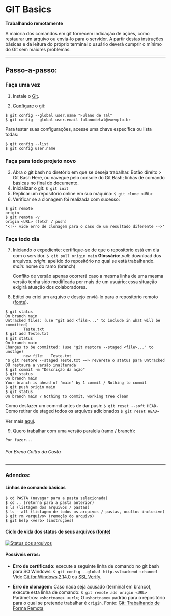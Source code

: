 # GIT Basics
**Trabalhando remotamente**

A maioria dos comandos em git fornecem indicação de ações, como restaurar um arquivo ou enviá-lo para o servidor. A partir destas instruções básicas e da leitura do próprio terminal o usuário deverá cumprir o mínimo do Git sem maiores problemas.

------------

## Passo-a-passo:
### Faça uma vez

1. Instale o [Git][GitDownloads].

2. [Configure][ConfigurarGit] o git:
```
$ git config --global user.name "Fulano de Tal"
$ git config --global user.email fulanodetal@exemplo.br
```
Para testar suas configurações, acesse uma chave específica ou lista todas:
```
$ git config --list
$ git config user.name
```

### Faça para todo projeto novo

3. Abra o git bash no diretório em que se deseja trabalhar.
Botão direito > Git Bash Here, ou navegue pelo console do Git Bash; linhas de comando básicas no final do documento.
4. Inicializar o git:
`$ git init`
5. Replicar um repositório online em sua máquina:
`$ git clone <URL>`
6. Verificar se a clonagem foi realizada com sucesso:
```
$ git remote
origin
$ git remote -v
origin <URL> (fetch / push)
'<!-- vide erro de clonagem para o caso de um resultado diferente -->'
```

### Faça todo dia

7. Iniciando o expediente: certifique-se de que o repositório está em dia com o servidor.
`$ git pull origin main`
	**Glossário:**
	*pull*: download dos arquivos.
	*origin*: apelido do repositório no qual se está trabalhando.
	*main*: nome do ramo (branch)

	Conflito de versão apenas ocorrerá caso a mesma linha de uma mesma versão tenha sido modificada por mais de um usuário; essa situação exigirá atuação dos colaboradores.

8. Editei ou criei um arquivo e desejo enviá-lo para o repositório remoto ([fonte][GitCommit]).
```
$ git status
On branch main
Untracked files: (use "git add <file>..." to include in what will be committed)
		Teste.txt
$ git add Teste.txt
$ git status
On branch main
Changes to be committed: (use "git restore --staged <file>..." to unstage)
		new file:	Teste.txt
'$ git restore --staged Teste.txt ==> reverete o status para Untracked OU restaura a versão inalterada'
$ git commit -m "Descrição da ação"
$ git status
On branch main
Your branch is ahead of 'main' by 1 commit / Nothing to commit
$ git push origin main
$ git status
On branch main / Nothing to commit, working tree clean
```
Como desfazer um commit antes de dar push: `$ git reset --soft HEAD~`
Como retirar de staged todos os arquivos adicionados `$ git reset HEAD~`

Ver mais [aqui][UndoCommits].

9. Quero trabalhar com uma versão paralela (ramo / branch):
```
Por fazer...
```

###### Por Breno Coltro da Costa

------------

### Adendos:

#### Linhas de comando básicas
```
$ cd PASTA (navegar para a pasta selecionada)
$ cd .. (retorna para a pasta anterior)
$ ls (listagem dos arquivos / pastas)
$ ls --all (listagem de todos os arquivos / pastas, ocultos inclusive)
$ git rm <arquivo> (remoção do arquivo)
$ git help <verb> (instruções)
```

#### Ciclo de vida dos status de seus arquivos ([fonte](https://git-scm.com/book/pt-br/v2/Fundamentos-de-Git-Gravando-Altera%C3%A7%C3%B5es-em-Seu-Reposit%C3%B3rio "Git"))

[![Status dos arquivos](https://git-scm.com/book/en/v2/images/lifecycle.png "Status dos arquivos")](https://git-scm.com/book/en/v2/images/lifecycle.png "Status dos arquivos")

#### Possíveis erros:

- **Erro de certificado:** execute a seguinte linha de comando no git bash para SO Windows: `$ git config --global http.sslbackend schannel`
	Vide [Git for Windows 2.14.0][Git4Windows] ou [SSL Verify][SSLVerify].

- **Erro de clonagem:** Caso nada seja acusado (terminal em branco), execute esta linha de comando: `$ git remote add origin <URL>`
	Parâmetros: `<shortname> <url>`; O `<shortname>` padrão para o repositório para o qual se pretende trabalhar é `origin`. Fonte: [Git: Trabalhando de Forma Remota][GITRemoto]

[GitDownloads]: https://git-scm.com/downloads "Download Git"
[ConfigurarGit]: https://git-scm.com/book/pt-br/v2/Come%C3%A7ando-Configura%C3%A7%C3%A3o-Inicial-do-Git "Configuração Inicial do Git"
[Git4Windows]: https://github.com/git-for-windows/git/releases/tag/v2.14.0.windows.1 "Certification Error"
[SSLVerify]: https://gist.github.com/andr0id1/39ef47bb3fcfce8e640f534cb13f19d4#file-gitssl-sh "SSL Verify for Windows"
[GITRemoto]: https://git-scm.com/book/pt-br/v2/Fundamentos-de-Git-Trabalhando-de-Forma-Remota "Git: Trabalhando de Forma Remota"
[GitCommit]: https://git-scm.com/book/pt-br/v2/Fundamentos-de-Git-Gravando-Altera%C3%A7%C3%B5es-em-Seu-Reposit%C3%B3rio "Git Gravando Alterações em Seu Repositório"
[UndoCommits]: https://bytefreaks.net/programming-2/how-to-undo-a-git-commit-that-was-not-pushed "Undo a commit that was not pushed"
